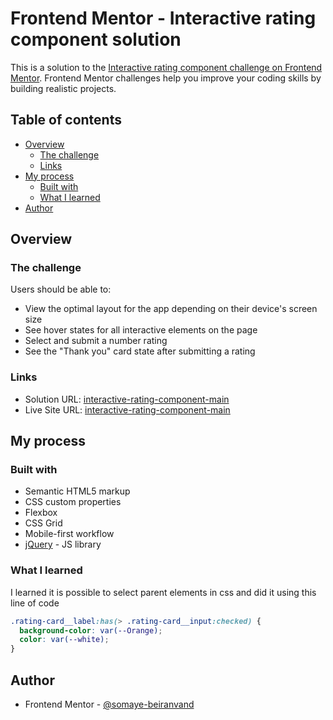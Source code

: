 # Frontend Mentor - Interactive rating component solution

This is a solution to the [Interactive rating component challenge on Frontend Mentor](https://www.frontendmentor.io/challenges/interactive-rating-component-koxpeBUmI). Frontend Mentor challenges help you improve your coding skills by building realistic projects.

## Table of contents

- [Overview](#overview)
  - [The challenge](#the-challenge)
  - [Links](#links)
- [My process](#my-process)
  - [Built with](#built-with)
  - [What I learned](#what-i-learned)
- [Author](#author)

## Overview

### The challenge

Users should be able to:

- View the optimal layout for the app depending on their device's screen size
- See hover states for all interactive elements on the page
- Select and submit a number rating
- See the "Thank you" card state after submitting a rating

### Links

- Solution URL: [interactive-rating-component-main](https://www.frontendmentor.io/solutions/responsive-interactive-rating-component-main-with-jquery-yECmJgd2nB)
- Live Site URL: [interactive-rating-component-main](https://somaye-beiranvand.github.io/FrontendMentor-interactive-rating-component-main/)

## My process

### Built with

- Semantic HTML5 markup
- CSS custom properties
- Flexbox
- CSS Grid
- Mobile-first workflow
- [jQuery](https://jquery.com/) - JS library

### What I learned

I learned it is possible to select parent elements in css and did it using this line of code

```css
.rating-card__label:has(> .rating-card__input:checked) {
  background-color: var(--Orange);
  color: var(--white);
}
```

## Author

- Frontend Mentor - [@somaye-beiranvand](https://www.frontendmentor.io/profile/somaye-beiranvand)
